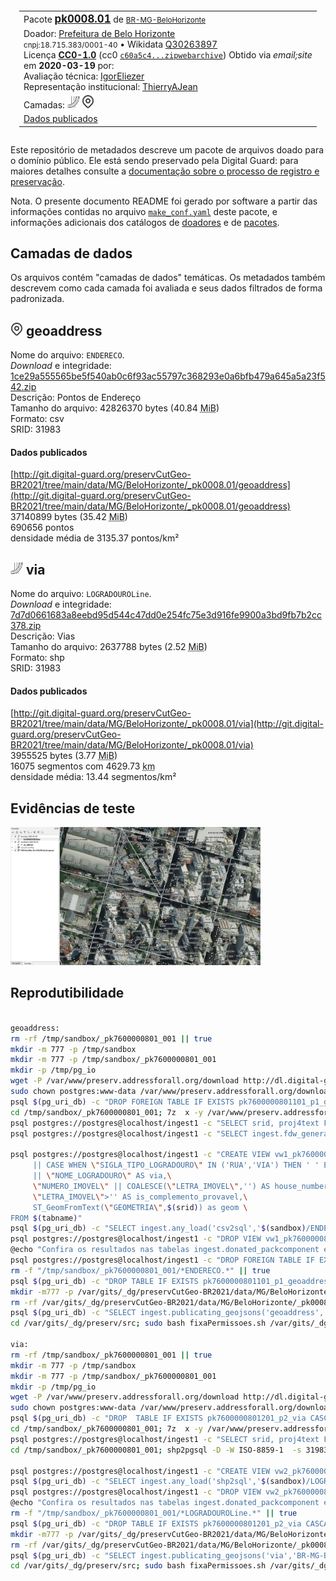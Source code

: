 <aside>
<table align="right" style="padding: 1em">
<tr><td>Pacote <a target="_git" title="link canônico para o git deste pacote" href="http://git.digital-guard.org/preserv-BR/blob/main/data/MG/BeloHorizonte/_pk0008.01"><big><b>pk0008.01</b></big></a> de <small><a target="_osmcodes" title="Jurisdição" href="https://osm.codes/BR-MG-BeloHorizonte">BR-MG-BeloHorizonte</a></small>
</td></tr>
<tr><td>
Doador: <a rel="external" target="_doador" href="https://prefeitura.pbh.gov.br/">Prefeitura de Belo Horizonte</a><br/>
<small>cnpj:18.715.383/0001-40</small> • Wikidata <a rel="external" target="_doador" title="link descritor Wikidata do doador" href="https://www.wikidata.org/wiki/Q30263897">Q30263897</a></small><br/>
Licença <a rel="external" target="_doador" href="https://creativecommons.org/publicdomain/zero/1.0/"><b>CC0-1.0</b></a> (cc0 <a title="SHA256 c60a5c4b52d62db992ac18d1647fa7aa0e42926c430d621961ed44c08e3fac5e.zip" href="http://dl.digital-guard.org/c60a5c4b52d62db992ac18d1647fa7aa0e42926c430d621961ed44c08e3fac5e.zip"><code>c60a5c4...zip</code></a><a title="SHA256 https://web.archive.org/web/20220523213131/https://dados.pbh.gov.br/about" href="https://web.archive.org/web/20220523213131/https://dados.pbh.gov.br/about"><code>webarchive</code></a>)
Obtido via <i>email;site</i> em <b>2020-03-19</b> por:<br/>
 Avaliação técnica: <a rel="external" target="_gitPerson" title="usuário Git" href="https://github.com/IgorEliezer">IgorEliezer</a><br/>
 Representação institucional: <a rel="external" target="_gitPerson" title="usuário Git" href="https://github.com/ThierryAJean">ThierryAJean</a><br/>
</td></tr>
<tr><td>Camadas: <a title="via" href="#-via"><img src="https://raw.githubusercontent.com/digital-guard/preserv/main/docs/assets/layerIcon-via.png" alt="via" width="20"/></a> <a title="geoaddress" href="#-geoaddress"><img src="https://raw.githubusercontent.com/digital-guard/preserv/main/docs/assets/layerIcon-geoaddress.png" alt="geoaddress" width="20"/></a> </td></tr>
<tr><td><a href="http://git.digital-guard.org/preservCutGeo-BR2021/tree/main/data/MG/BeloHorizonte/_pk0008.01">Dados publicados</a></td></tr>
</table>
</aside>

<section>

Este repositório de metadados descreve um pacote de arquivos doado para o domínio público. Ele está sendo preservado pela Digital Guard: para maiores detalhes consulte a [documentação sobre o processo de registro e preservação](https://git.digital-guard.org/preserv/tree/main/docs).

Nota. O presente documento README foi gerado por software a partir das informações contidas no arquivo [`make_conf.yaml`](make_conf.yaml) deste pacote, e informações adicionais dos catálogos de [doadores](https://git.digital-guard.org/preserv-BR/blob/main/data/donor.csv) e de [pacotes](https://git.digital-guard.org/preserv-BR/blob/main/data/donatedPack.csv).

# Camadas de dados

Os arquivos contém "camadas de dados" temáticas. Os metadados também descrevem como cada camada foi avaliada e seus dados filtrados de forma padronizada.

## <img src="https://raw.githubusercontent.com/digital-guard/preserv/main/docs/assets/layerIcon-geoaddress.png" alt="geoaddress" width="20"/> geoaddress

Nome do arquivo: `ENDERECO`.<br/>*Download* e integridade: [1ce29a555565be5f540ab0c6f93ac55797c368293e0a6bfb479a645a5a23f542.zip](http://dl.digital-guard.org/1ce29a555565be5f540ab0c6f93ac55797c368293e0a6bfb479a645a5a23f542.zip)<br/>Descrição: Pontos de Endereço<br/>Tamanho do arquivo: 42826370 bytes (40.84 <abbr title="mebibyte">MiB</abbr>)<br/>Formato: csv<br/>SRID: 31983

#### Dados publicados
[http://git.digital-guard.org/preservCutGeo-BR2021/tree/main/data/MG/BeloHorizonte/_pk0008.01/geoaddress](http://git.digital-guard.org/preservCutGeo-BR2021/tree/main/data/MG/BeloHorizonte/_pk0008.01/geoaddress)<br/>37140899 bytes (35.42 <abbr title="mebibyte">MiB</abbr>)<br/>690656 pontos<br/>densidade média de 3135.37 pontos/km²
## <img src="https://raw.githubusercontent.com/digital-guard/preserv/main/docs/assets/layerIcon-via.png" alt="via" width="20"/> via

Nome do arquivo: `LOGRADOUROLine`.<br/>*Download* e integridade: [7d7d0661683a8eebd95d544c47dd0e254fc75e3d916fe9900a3bd9fb7b2cc378.zip](http://dl.digital-guard.org/7d7d0661683a8eebd95d544c47dd0e254fc75e3d916fe9900a3bd9fb7b2cc378.zip)<br/>Descrição: Vias<br/>Tamanho do arquivo: 2637788 bytes (2.52 <abbr title="mebibyte">MiB</abbr>)<br/>Formato: shp<br/>SRID: 31983

#### Dados publicados
[http://git.digital-guard.org/preservCutGeo-BR2021/tree/main/data/MG/BeloHorizonte/_pk0008.01/via](http://git.digital-guard.org/preservCutGeo-BR2021/tree/main/data/MG/BeloHorizonte/_pk0008.01/via)<br/>3955525 bytes (3.77 <abbr title="mebibyte">MiB</abbr>)<br/>16075 segmentos com 4629.73 <abbr title="quilômetros">km</abbr><br/>densidade média: 13.44 segmentos/km²

# Evidências de teste
<img src="qgis.png" width="400"/>

</section>
<section>

# Reprodutibilidade

```bash

geoaddress:
rm -rf /tmp/sandbox/_pk7600000801_001 || true
mkdir -m 777 -p /tmp/sandbox
mkdir -m 777 -p /tmp/sandbox/_pk7600000801_001
mkdir -p /tmp/pg_io
wget -P /var/www/preserv.addressforall.org/download http://dl.digital-guard.org/1ce29a555565be5f540ab0c6f93ac55797c368293e0a6bfb479a645a5a23f542.zip
sudo chown postgres:www-data /var/www/preserv.addressforall.org/download/1ce29a555565be5f540ab0c6f93ac55797c368293e0a6bfb479a645a5a23f542.zip && sudo chmod 664 /var/www/preserv.addressforall.org/download/1ce29a555565be5f540ab0c6f93ac55797c368293e0a6bfb479a645a5a23f542.zip
psql $(pg_uri_db) -c "DROP FOREIGN TABLE IF EXISTS pk7600000801101_p1_geoaddress CASCADE"
cd /tmp/sandbox/_pk7600000801_001; 7z  x -y /var/www/preserv.addressforall.org/download/1ce29a555565be5f540ab0c6f93ac55797c368293e0a6bfb479a645a5a23f542.zip "*ENDERECO*" ; chmod -R a+rwx . > /dev/null
psql postgres://postgres@localhost/ingest1 -c "SELECT srid, proj4text FROM spatial_ref_sys where srid=31983"
psql postgres://postgres@localhost/ingest1 -c "SELECT ingest.fdw_generate_direct_csv( '/tmp/sandbox/_pk7600000801_001/ENDERECO.csv', 'pk7600000801101_p1_geoaddress' )"

psql postgres://postgres@localhost/ingest1 -c "CREATE VIEW vw1_pk7600000801101_p1_geoaddress AS SELECT row_number() OVER () as gid, \"SIGLA_TIPO_LOGRADOURO\" \
     || CASE WHEN \"SIGLA_TIPO_LOGRADOURO\" IN ('RUA','VIA') THEN ' ' ELSE '. ' END \
     || \"NOME_LOGRADOURO\" AS via,\
     \"NUMERO_IMOVEL\" || COALESCE(\"LETRA_IMOVEL\",'') AS house_number,\
     \"LETRA_IMOVEL\">'' AS is_complemento_provavel,\
     ST_GeomFromText(\"GEOMETRIA\",$(srid)) as geom \
FROM $(tabname)"
psql $(pg_uri_db) -c "SELECT ingest.any_load('csv2sql','$(sandbox)/ENDERECO.csv','geoaddress_full','vw1_pk7600000801101_p1_geoaddress','7600000801101','1ce29a555565be5f540ab0c6f93ac55797c368293e0a6bfb479a645a5a23f542.zip',array[]::text[],1,2)"
psql postgres://postgres@localhost/ingest1 -c "DROP VIEW vw1_pk7600000801101_p1_geoaddress"
@echo "Confira os resultados nas tabelas ingest.donated_packcomponent e ingest.feature_asis".
psql postgres://postgres@localhost/ingest1 -c "DROP FOREIGN TABLE IF EXISTS pk7600000801101_p1_geoaddress"
rm -f "/tmp/sandbox/_pk7600000801_001/*ENDERECO.*" || true
psql $(pg_uri_db) -c "DROP TABLE IF EXISTS pk7600000801101_p1_geoaddress CASCADE"
mkdir -m777 -p /var/gits/_dg/preservCutGeo-BR2021/data/MG/BeloHorizonte/_pk0008.01/geoaddress
rm -rf /var/gits/_dg/preservCutGeo-BR2021/data/MG/BeloHorizonte/_pk0008.01/geoaddress/*.geojson
psql $(pg_uri_db) -c "SELECT ingest.publicating_geojsons('geoaddress','BR-MG-BeloHorizonte','/var/gits/_dg/preservCutGeo-BR2021/data/MG/BeloHorizonte/_pk0008.01/geoaddress','2',9,3);"
cd /var/gits/_dg/preserv/src; sudo bash fixaPermissoes.sh /var/gits/_dg/preservCutGeo-BR2021/data/MG/BeloHorizonte/_pk0008.01/geoaddress

via:
rm -rf /tmp/sandbox/_pk7600000801_001 || true
mkdir -m 777 -p /tmp/sandbox
mkdir -m 777 -p /tmp/sandbox/_pk7600000801_001
mkdir -p /tmp/pg_io
wget -P /var/www/preserv.addressforall.org/download http://dl.digital-guard.org/7d7d0661683a8eebd95d544c47dd0e254fc75e3d916fe9900a3bd9fb7b2cc378.zip
sudo chown postgres:www-data /var/www/preserv.addressforall.org/download/7d7d0661683a8eebd95d544c47dd0e254fc75e3d916fe9900a3bd9fb7b2cc378.zip && sudo chmod 664 /var/www/preserv.addressforall.org/download/7d7d0661683a8eebd95d544c47dd0e254fc75e3d916fe9900a3bd9fb7b2cc378.zip
psql $(pg_uri_db) -c "DROP  TABLE IF EXISTS pk7600000801201_p2_via CASCADE"
cd /tmp/sandbox/_pk7600000801_001; 7z  x -y /var/www/preserv.addressforall.org/download/7d7d0661683a8eebd95d544c47dd0e254fc75e3d916fe9900a3bd9fb7b2cc378.zip "*LOGRADOUROLine*" ; chmod -R a+rwx . > /dev/null
psql postgres://postgres@localhost/ingest1 -c "SELECT srid, proj4text FROM spatial_ref_sys where srid=31983"
cd /tmp/sandbox/_pk7600000801_001; shp2pgsql -D -W ISO-8859-1  -s 31983 "LOGRADOUROLine.shp" pk7600000801201_p2_via | psql -q postgres://postgres@localhost/ingest1 2> /dev/null

psql postgres://postgres@localhost/ingest1 -c "CREATE VIEW vw2_pk7600000801201_p2_via AS SELECT gid, TIPO_LOGRA || ' ' || NOME_LOGRA AS via, geom FROM $(tabname)"
psql $(pg_uri_db) -c "SELECT ingest.any_load('shp2sql','$(sandbox)/LOGRADOUROLine.shp','via_full','vw2_pk7600000801201_p2_via','7600000801201','7d7d0661683a8eebd95d544c47dd0e254fc75e3d916fe9900a3bd9fb7b2cc378.zip',array[]::text[],5,1)"
psql postgres://postgres@localhost/ingest1 -c "DROP VIEW vw2_pk7600000801201_p2_via"
@echo "Confira os resultados nas tabelas ingest.donated_packcomponent e ingest.feature_asis".
rm -f "/tmp/sandbox/_pk7600000801_001/*LOGRADOUROLine.*" || true
psql $(pg_uri_db) -c "DROP TABLE IF EXISTS pk7600000801201_p2_via CASCADE"
mkdir -m777 -p /var/gits/_dg/preservCutGeo-BR2021/data/MG/BeloHorizonte/_pk0008.01/via
rm -rf /var/gits/_dg/preservCutGeo-BR2021/data/MG/BeloHorizonte/_pk0008.01/via/*.geojson
psql $(pg_uri_db) -c "SELECT ingest.publicating_geojsons('via','BR-MG-BeloHorizonte','/var/gits/_dg/preservCutGeo-BR2021/data/MG/BeloHorizonte/_pk0008.01/via','1',9,3);"
cd /var/gits/_dg/preserv/src; sudo bash fixaPermissoes.sh /var/gits/_dg/preservCutGeo-BR2021/data/MG/BeloHorizonte/_pk0008.01/via

```
</section>

